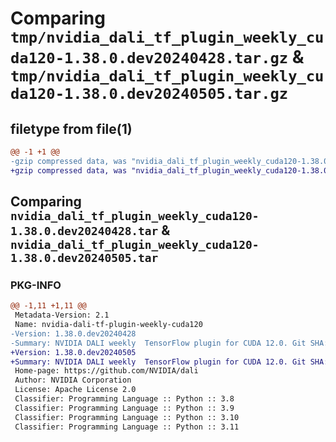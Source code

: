 # Comparing `tmp/nvidia_dali_tf_plugin_weekly_cuda120-1.38.0.dev20240428.tar.gz` & `tmp/nvidia_dali_tf_plugin_weekly_cuda120-1.38.0.dev20240505.tar.gz`

## filetype from file(1)

```diff
@@ -1 +1 @@
-gzip compressed data, was "nvidia_dali_tf_plugin_weekly_cuda120-1.38.0.dev20240428.tar", last modified: Mon Apr  5 07:00:00 1993, max compression
+gzip compressed data, was "nvidia_dali_tf_plugin_weekly_cuda120-1.38.0.dev20240505.tar", last modified: Mon Apr  5 07:00:00 1993, max compression
```

## Comparing `nvidia_dali_tf_plugin_weekly_cuda120-1.38.0.dev20240428.tar` & `nvidia_dali_tf_plugin_weekly_cuda120-1.38.0.dev20240505.tar`

### PKG-INFO

```diff
@@ -1,11 +1,11 @@
 Metadata-Version: 2.1
 Name: nvidia-dali-tf-plugin-weekly-cuda120
-Version: 1.38.0.dev20240428
-Summary: NVIDIA DALI weekly  TensorFlow plugin for CUDA 12.0. Git SHA: 82983535cd65dc1ba11018b4b35dbae6e2c305d5
+Version: 1.38.0.dev20240505
+Summary: NVIDIA DALI weekly  TensorFlow plugin for CUDA 12.0. Git SHA: 80b67f93fcbd57985b35db94e9788602334ea37f
 Home-page: https://github.com/NVIDIA/dali
 Author: NVIDIA Corporation
 License: Apache License 2.0
 Classifier: Programming Language :: Python :: 3.8
 Classifier: Programming Language :: Python :: 3.9
 Classifier: Programming Language :: Python :: 3.10
 Classifier: Programming Language :: Python :: 3.11
```

